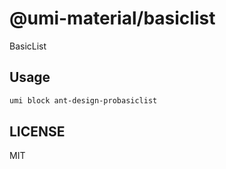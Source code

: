 # @umi-material/basiclist

BasicList

## Usage

```sh
umi block ant-design-probasiclist
```

## LICENSE

MIT
